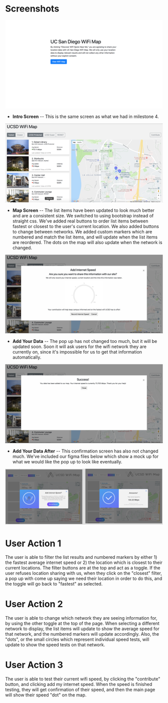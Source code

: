 # Screenshots
![Images](/milestone_images/m4-1.png)
* **Intro Screen** -- This is the same screen as what we had in milestone 4.

![Images](/milestone_images/m5-1.png)
* **Map Screen** -- The list items have been updated to look much better and are a consistent size. We switched to using bootstrap instead of straight css. We've added real buttons to order list items between fastest or closest to 
the user's current location. We also added buttons to change between networks. We added custom markers which are numbered and match the list items, and will update when the list items are reordered. The dots on the map will also
update when the network is changed.

![Images](/milestone_images/m5-2.png)
* **Add Your Data** -- The pop up has not changed too much, but it will be updated soon. Soon it will ask users for
the wifi network they are currently on, since it's impossible for us to get that information automatically.

![Images](/milestone_images/m5-3.png)
* **Add Your Data After** -- This confirmation screen has also not changed much. We've included our figma files below which show a mock up for what we would like the pop up to look like eventually.

![Images](/milestone_images/m5-4.png)

# User Action 1
The user is able to filter the list results and numbered markers by either 1) the fastest average internet speed or 2) the location which is closest to their current locations. The filter buttons are at the top and act as a toggle. If the user refuses location sharing with us, when they click on the "closest" filter, a pop up with come up saying we need their location in order to do this, and the toggle will go back to "fastest" as selected.

# User Action 2
The user is able to change which network they are seeing information for, by using the other toggle at the top of the page. When selecting a different network to display, the list items will update to show the average speed for that network, and the numbered markers will update accordingly. Also, the "dots", or the small circles which represent individual speed tests, will update to show the speed tests on that network. 

# User Action 3
The user is able to test their current wifi speed, by clicking the "contribute" button, and clicking add my internet speed. When the speed is finished testing, they will get confirmation of their speed, and then the main page will show their speed "dot" on the map. 